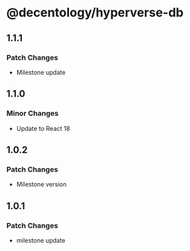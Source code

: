 # @decentology/hyperverse-db

## 1.1.1

### Patch Changes

-   Milestone update

## 1.1.0

### Minor Changes

-   Update to React 18

## 1.0.2

### Patch Changes

-   Milestone version

## 1.0.1

### Patch Changes

-   milestone update
